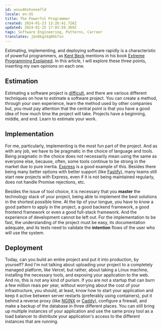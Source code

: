 ```yaml
---
id: wxuu4bshveoe7ld
locale: en-US
title: The Powerful Programmer
created: 2024-01-23 13:26:41.726Z
updated: 2024-01-25 17:03:59.369Z
tags: Software Engineering, Patterns, Carreer
translates: jbn0kg24q86k7vn
---
```

Estimating, implementing, and deploying software rapidly is a characteristic of powerful programmers, as [Kent Beck](https://www.kentbeck.com/) mentions in his book [Extreme Programming Explained](https://www.oreilly.com/library/view/extreme-programming-explained/0201616416/). In this article, I will explore these three points, inserting my own opinions on each one.

## Estimation

Estimating a software project is [difficult](https://jacobian.org/2021/may/20/estimation/), and there are various different techniques on how to estimate a software project. You can create a method, through your own experience, learn the method used by other companies but, you must pay attention that the central point is that you have a good idea of how much time the project will take. Projects have a beginning, middle, and end. Learn to estimate your work.

## Implementation

For me, particularly, implementing is the most fun part of the project. And as with any job, we have to be pragmatic in the choice of language and tools. Being pragmatic in the choice does not necessarily mean using the same as everyone else, because, often, some tools continue to be strong in the market due to pure inertia. [Express](https://expressjs.com/) is a good example of this. Besides there being many better options with better support (like [Fastify](https://fastify.dev/)), many teams still start new projects with Express, even if it is not being maintained regularly, does not handle Promise rejections, etc.

Besides the issue of tool choice, it is necessary that you **master** the technology stack of your project, being able to implement the best solutions in the shortest possible time. At the tip of your tongue, you have to know a good pattern to apply in the project, a good backend framework, a good frontend framework or even a good full-stack framework. And the experience of development cannot be left out. For the implementation to be fast, the understanding of the project must be easy, its documentation adequate, and its tests need to validate the **intention** flows of the user who will use the system.

## Deployment

Today, can you build an entire project and put it into production, by yourself? And I'm not talking about uploading your project to a completely managed platform, like Vercel, but rather, about taking a Linux machine, installing the necessary tools, and exposing your application to the web. And no, this is not any kind of purism. If you are not a startup that can burn a few million reais per year, without worrying about the cost of your infrastructure, you should, at least, know how to start your application and keep it active between server restarts (preferably using containers), put it behind a reverse proxy (like [NGINX](https://www.nginx.com/) or [Caddy](https://caddyserver.com/)), configure a firewall, and make a backup of the database in three different places. You can still bring up multiple instances of your application and use the same proxy tool as a load balancer to distribute your application's access to the different instances that are running.
